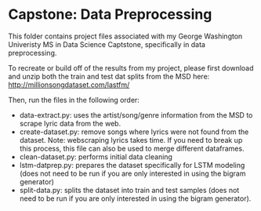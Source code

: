 # Capstone: Data Preprocessing

This folder contains project files associated with my George Washington Univeristy MS in Data Science Captstone, specifically in data preprocessing. 

To recreate or build off of the results from my project, please first download and unzip both the train and test dat splits from the MSD here: http://millionsongdataset.com/lastfm/ 

Then, run the files in the following order:

* data-extract.py: uses the artist/song/genre information from the MSD to scrape lyric data from the web. 
* create-dataset.py: remove songs where lyrics were not found from the dataset. Note: webscraping lyrics takes time. If you need to break up this process, this file can also be used to merge different dataframes.
* clean-dataset.py: performs initial data cleaning 
* lstm-datprep.py: prepares the dataset specifically for LSTM modeling (does not need to be run if you are only interested in using the bigram generator)
* split-data.py: splits the dataset into train and test samples (does not need to be run if you are only interested in using the bigram generator). 


